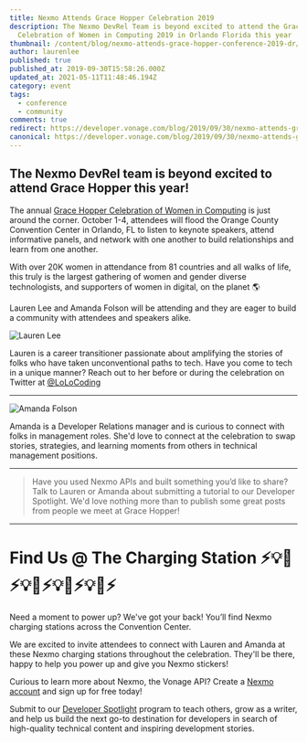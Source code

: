 ```yaml
---
title: Nexmo Attends Grace Hopper Celebration 2019
description: The Nexmo DevRel Team is beyond excited to attend the Grace Hopper
  Celebration of Women in Computing 2019 in Orlando Florida this year
thumbnail: /content/blog/nexmo-attends-grace-hopper-conference-2019-dr/nexmodevrelGHC.png
author: laurenlee
published: true
published_at: 2019-09-30T15:58:26.000Z
updated_at: 2021-05-11T11:48:46.194Z
category: event
tags:
  - conference
  - community
comments: true
redirect: https://developer.vonage.com/blog/2019/09/30/nexmo-attends-grace-hopper-conference-2019-dr
canonical: https://developer.vonage.com/blog/2019/09/30/nexmo-attends-grace-hopper-conference-2019-dr
---
```

## The Nexmo DevRel team is beyond excited to attend Grace Hopper this year!

The annual [Grace Hopper Celebration of Women in Computing](https://ghc.anitab.org/) is just around the corner. October 1-4, attendees will flood the Orange County Convention Center in Orlando, FL to listen to keynote speakers, attend informative panels, and network with one another to build relationships and learn from one another. 

With over 20K women in attendance from 81 countries and all walks of life, this truly is the largest gathering of women and gender diverse technologists, and supporters of women in digital, on the planet 🌎

Lauren Lee and Amanda Folson will be attending and they are eager to build a community with attendees and speakers alike. 

![Lauren Lee](/content/blog/nexmo-attends-grace-hopper-celebration-2019/lauren.jpeg "Lauren Lee")

Lauren is a career transitioner passionate about amplifying the stories of folks who have taken unconventional paths to tech. Have you come to tech in a unique manner? Reach out to her before or during the celebration on Twitter at [@LoLoCoding](https://twitter.com/LoLoCoding)  

- - -

![Amanda Folson](/content/blog/nexmo-attends-grace-hopper-celebration-2019/amanda.jpeg "Amanda Folson")

Amanda is a Developer Relations manager and is curious to connect with folks in management roles. She'd love to connect at the celebration to swap stories, strategies, and learning moments from others in technical management positions.

- - -

<blockquote>Have you used Nexmo APIs and built something you’d like to share? Talk to Lauren or Amanda about submitting a tutorial to our Developer Spotlight. We'd love nothing more than to publish some great posts from people we meet at Grace Hopper!</blockquote>

- - -

# Find Us @ The Charging Station ⚡️💡🔌⚡️💡🔌⚡️💡🔌⚡️💡🔌⚡️

Need a moment to power up? We've got your back! You’ll find Nexmo charging stations across the Convention Center.

We are excited to invite attendees to connect with Lauren and Amanda at these Nexmo charging stations throughout the celebration. They'll be there, happy to help you power up and give you Nexmo stickers! 

Curious to learn more about Nexmo, the Vonage API? Create a [Nexmo account](https://dashboard.nexmo.com/sign-up?utm_source=DEV_REL) and sign up for free today!

Submit to our [Developer Spotlight](https://developer.nexmo.com/spotlight) program to teach others, grow as a writer, and help us build the next go-to destination for developers in search of high-quality technical content and inspiring development stories.